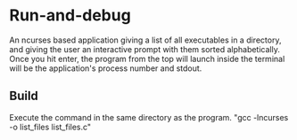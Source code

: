 # Run-and-debug
An ncurses based application giving a list of all executables in a directory, and giving the user an interactive prompt with them sorted alphabetically. Once you hit enter, the program from the top will launch inside the terminal will be the application's process number and stdout.

## Build
Execute the command in the same directory as the program.
"gcc -lncurses -o list_files list_files.c"
